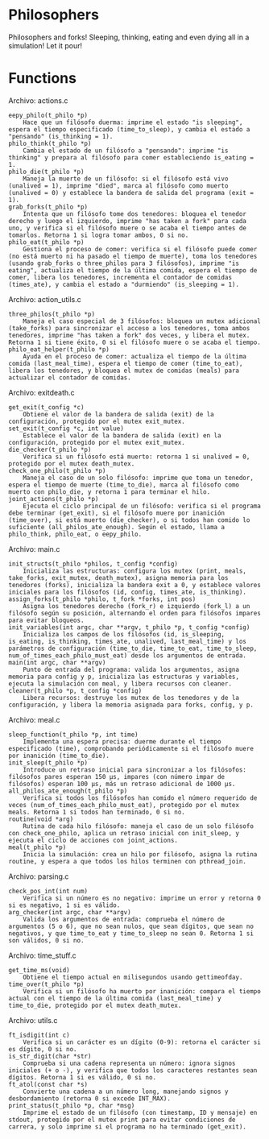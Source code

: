 # Philosophers
Philosophers and forks! Sleeping, thinking, eating and even dying all in a simulation! Let it pour!


# Functions
Archivo: actions.c

    eepy_philo(t_philo *p)
        Hace que un filósofo duerma: imprime el estado "is sleeping", espera el tiempo especificado (time_to_sleep), y cambia el estado a "pensando" (is_thinking = 1).
    philo_think(t_philo *p)
        Cambia el estado de un filósofo a "pensando": imprime "is thinking" y prepara al filósofo para comer estableciendo is_eating = 1.
    philo_die(t_philo *p)
        Maneja la muerte de un filósofo: si el filósofo está vivo (unalived = 1), imprime "died", marca al filósofo como muerto (unalived = 0) y establece la bandera de salida del programa (exit = 1).
    grab_forks(t_philo *p)
        Intenta que un filósofo tome dos tenedores: bloquea el tenedor derecho y luego el izquierdo, imprime "has taken a fork" para cada uno, y verifica si el filósofo muere o se acaba el tiempo antes de tomarlos. Retorna 1 si logra tomar ambos, 0 si no.
    philo_eat(t_philo *p)
        Gestiona el proceso de comer: verifica si el filósofo puede comer (no está muerto ni ha pasado el tiempo de muerte), toma los tenedores (usando grab_forks o three_philos para 3 filósofos), imprime "is eating", actualiza el tiempo de la última comida, espera el tiempo de comer, libera los tenedores, incrementa el contador de comidas (times_ate), y cambia el estado a "durmiendo" (is_sleeping = 1).

Archivo: action_utils.c

    three_philos(t_philo *p)
        Maneja el caso especial de 3 filósofos: bloquea un mutex adicional (take_forks) para sincronizar el acceso a los tenedores, toma ambos tenedores, imprime "has taken a fork" dos veces, y libera el mutex. Retorna 1 si tiene éxito, 0 si el filósofo muere o se acaba el tiempo.
    philo_eat_helper(t_philo *p)
        Ayuda en el proceso de comer: actualiza el tiempo de la última comida (last_meal_time), espera el tiempo de comer (time_to_eat), libera los tenedores, y bloquea el mutex de comidas (meals) para actualizar el contador de comidas.

Archivo: exitdeath.c

    get_exit(t_config *c)
        Obtiene el valor de la bandera de salida (exit) de la configuración, protegido por el mutex exit_mutex.
    set_exit(t_config *c, int value)
        Establece el valor de la bandera de salida (exit) en la configuración, protegido por el mutex exit_mutex.
    die_checker(t_philo *p)
        Verifica si un filósofo está muerto: retorna 1 si unalived = 0, protegido por el mutex death_mutex.
    check_one_philo(t_philo *p)
        Maneja el caso de un solo filósofo: imprime que toma un tenedor, espera el tiempo de muerte (time_to_die), marca al filósofo como muerto con philo_die, y retorna 1 para terminar el hilo.
    joint_actions(t_philo *p)
        Ejecuta el ciclo principal de un filósofo: verifica si el programa debe terminar (get_exit), si el filósofo muere por inanición (time_over), si está muerto (die_checker), o si todos han comido lo suficiente (all_philos_ate_enough). Según el estado, llama a philo_think, philo_eat, o eepy_philo.

Archivo: main.c

    init_structs(t_philo *philos, t_config *config)
        Inicializa las estructuras: configura los mutex (print, meals, take_forks, exit_mutex, death_mutex), asigna memoria para los tenedores (forks), inicializa la bandera exit a 0, y establece valores iniciales para los filósofos (id, config, times_ate, is_thinking).
    assign_forks(t_philo *philo, t_fork *forks, int pos)
        Asigna los tenedores derecho (fork_r) e izquierdo (fork_l) a un filósofo según su posición, alternando el orden para filósofos impares para evitar bloqueos.
    init_variables(int argc, char **argv, t_philo *p, t_config *config)
        Inicializa los campos de los filósofos (id, is_sleeping, is_eating, is_thinking, times_ate, unalived, last_meal_time) y los parámetros de configuración (time_to_die, time_to_eat, time_to_sleep, num_of_times_each_philo_must_eat) desde los argumentos de entrada.
    main(int argc, char **argv)
        Punto de entrada del programa: valida los argumentos, asigna memoria para config y p, inicializa las estructuras y variables, ejecuta la simulación con meal, y libera recursos con cleaner.
    cleaner(t_philo *p, t_config *config)
        Libera recursos: destruye los mutex de los tenedores y de la configuración, y libera la memoria asignada para forks, config, y p.

Archivo: meal.c

    sleep_function(t_philo *p, int time)
        Implementa una espera precisa: duerme durante el tiempo especificado (time), comprobando periódicamente si el filósofo muere por inanición (time_to_die).
    init_sleep(t_philo *p)
        Introduce un retraso inicial para sincronizar a los filósofos: filósofos pares esperan 150 µs, impares (con número impar de filósofos) esperan 100 µs, más un retraso adicional de 1000 µs.
    all_philos_ate_enough(t_philo *p)
        Verifica si todos los filósofos han comido el número requerido de veces (num_of_times_each_philo_must_eat), protegido por el mutex meals. Retorna 1 si todos han terminado, 0 si no.
    routine(void *arg)
        Rutina de cada hilo filósofo: maneja el caso de un solo filósofo con check_one_philo, aplica un retraso inicial con init_sleep, y ejecuta el ciclo de acciones con joint_actions.
    meal(t_philo *p)
        Inicia la simulación: crea un hilo por filósofo, asigna la rutina routine, y espera a que todos los hilos terminen con pthread_join.

Archivo: parsing.c

    check_pos_int(int num)
        Verifica si un número es no negativo: imprime un error y retorna 0 si es negativo, 1 si es válido.
    arg_checker(int argc, char **argv)
        Valida los argumentos de entrada: comprueba el número de argumentos (5 o 6), que no sean nulos, que sean dígitos, que sean no negativos, y que time_to_eat y time_to_sleep no sean 0. Retorna 1 si son válidos, 0 si no.

Archivo: time_stuff.c

    get_time_ms(void)
        Obtiene el tiempo actual en milisegundos usando gettimeofday.
    time_over(t_philo *p)
        Verifica si un filósofo ha muerto por inanición: compara el tiempo actual con el tiempo de la última comida (last_meal_time) y time_to_die, protegido por el mutex death_mutex.

Archivo: utils.c

    ft_isdigit(int c)
        Verifica si un carácter es un dígito (0-9): retorna el carácter si es dígito, 0 si no.
    is_str_digit(char *str)
        Comprueba si una cadena representa un número: ignora signos iniciales (+ o -), y verifica que todos los caracteres restantes sean dígitos. Retorna 1 si es válido, 0 si no.
    ft_atol(const char *s)
        Convierte una cadena a un número long, manejando signos y desbordamiento (retorna 0 si excede INT_MAX).
    print_status(t_philo *p, char *msg)
        Imprime el estado de un filósofo (con timestamp, ID y mensaje) en stdout, protegido por el mutex print para evitar condiciones de carrera, y solo imprime si el programa no ha terminado (get_exit).

